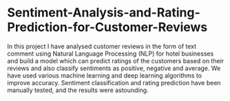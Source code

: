 # Sentiment-Analysis-and-Rating-Prediction-for-Customer-Reviews
In this project I have analysed customer reviews in the form of text comment using Natural Language Processing (NLP) for hotel businesses and build a model which can predict ratings of the customers based on their reviews and also classify sentiments as positive, negative and average. 
We have used various machine learning and deep learning algorithms to improve accuracy. Sentiment classification and rating prediction have been manually tested, and the results were astounding.

